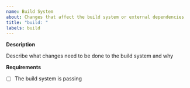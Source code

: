 ```yaml
---
name: Build System
about: Changes that affect the build system or external dependencies
title: "build: "
labels: build
---
```


**Description**

Describe what changes need to be done to the build system and why

**Requirements**

- [ ] The build system is passing
